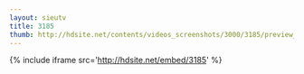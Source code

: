 ```yaml
---
layout: sieutv
title: 3185
thumb: http://hdsite.net/contents/videos_screenshots/3000/3185/preview_360p.mp4.jpg
---
```

{% include iframe src='http://hdsite.net/embed/3185' %}
 
